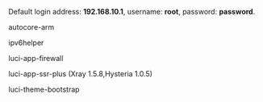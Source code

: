 Default login address: **192.168.10.1**, username: **root**, password: **password**.

autocore-arm

ipv6helper

luci-app-firewall

luci-app-ssr-plus (Xray 1.5.8,Hysteria 1.0.5)

luci-theme-bootstrap
